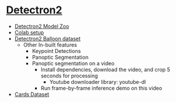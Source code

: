 # [Detectron2](https://github.com/facebookresearch/detectron2)
- [Detectron2 Model Zoo](https://github.com/facebookresearch/detectron2/blob/master/MODEL_ZOO.md)
- [Colab setup](https://colab.research.google.com/drive/1V7cXOGYXWNuHl3lIz1VHMTcIRVxeLD5O?usp=sharing)
- [Detectron2 Balloon dataset](https://colab.research.google.com/drive/16jcaJoc6bCFAQ96jDe2HwtXj7BMD_-m5)
  - Other In-built features
    - Keypoint Detections
    - Panoptic Segmentation
    - Panoptic segmentation on a video
      - Install dependencies, download the video, and crop 5 seconds for processing
        - Youtube downloader library: youtube-dl
      - Run frame-by-frame inference demo on this video
- [Cards Dataset](https://drive.google.com/file/d/1hwXAfv2Li6v-bweJQuAQq-lSSKSt-PL3/view?usp=sharing)

